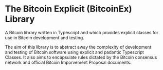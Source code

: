 # The Bitcoin Explicit (BitcoinEx) Library 

A Bitcoin library written in Typescript and which provides explicit classes for use in Bitcoin development and testing.

The aim of this library is to abstract away the complexity of development and testing of Bitcoin software using explicit and padantic Typescript Classes. It also aims to encapsulate rules dictated by the Bitcoin consensus network and official Bitcoin Imporvement Proposal documents.

